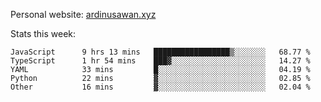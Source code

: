 Personal website: [ardinusawan.xyz](https://ardinusawan.xyz)

Stats this week:
<!--START_SECTION:waka-->

```text
JavaScript      9 hrs 13 mins   █████████████████▒░░░░░░░   68.77 %
TypeScript      1 hr 54 mins    ███▓░░░░░░░░░░░░░░░░░░░░░   14.27 %
YAML            33 mins         █░░░░░░░░░░░░░░░░░░░░░░░░   04.19 %
Python          22 mins         ▓░░░░░░░░░░░░░░░░░░░░░░░░   02.85 %
Other           16 mins         ▓░░░░░░░░░░░░░░░░░░░░░░░░   02.04 %
```

<!--END_SECTION:waka-->
